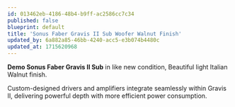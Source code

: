 ```yaml
---
id: 013462eb-4186-48b4-b9ff-ac2586cc7c34
published: false
blueprint: default
title: 'Sonus Faber Gravis II Sub Woofer Walnut Finish'
updated_by: 6a882a85-46bb-4240-acc5-e3b074b4480c
updated_at: 1715620968
---
```

[]()**Demo Sonus Faber Gravis II Sub** in like new condition, Beautiful light Italian Walnut finish.

Custom-designed drivers and amplifiers integrate seamlessly within Gravis II, delivering powerful depth with more efficient power consumption.